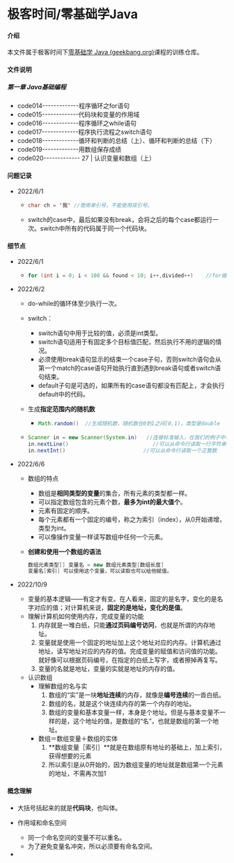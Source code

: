 # 极客时间/零基础学Java

#### 介绍
本文件属于极客时间下[零基础学 Java (geekbang.org)](https://time.geekbang.org/course/intro/100027801?tab=catalog)课程的训练仓库。

#### 文件说明

##### 第一章 Java基础编程

- code014-------------程序循环之for语句
- code015-------------代码块和变量的作用域
- code016-------------程序循环之while语句
- code017-------------程序执行流程之switch语句
- code018-------------循环和判断的总结（上）、循环和判断的总结（下）
- code019-------------用数组保存成绩
- code020------------- 27 | 认识变量和数组（上）

#### 问题记录

- 2022/6/1

  - ```java
    char ch = '我' //使用单引号，不能使用双引号。
    ```

  - switch的case中，最后如果没有break，会将之后的每个case都运行一次。switch中所有的代码属于同一个代码块。

#### 细节点

- 2022/6/1

  - ```java
    for (int i = 0; i < 100 && found < 10; i++,divided++)    //for循环的集合写法，但并不推荐
    ```

- 2022/6/2 
  
  - do-while的循环体至少执行一次。
  
  - switch：
    - switch语句中用于比较的值，必须是int类型。
    - switch语句适用于有固定多个目标值匹配，然后执行不用的逻辑的情况。
    - 必须使用break语句显示的结束一个case子句，否则switch语句会从第一个match的case语句开始执行直到遇到break语句或者switch语句结束。
    - default子句是可选的，如果所有的case语句都没有匹配上，才会执行default中的代码。
    
  - 生成**指定范围内的随机数**
  
    - ```java
      Math.random()  //生成随机数，随机数在0到1之间[0,1)，类型是double
      ```
  - ```java
    Scanner in = new Scanner(System.in)   //连接标准输入，在我们的例子中也就是命令行。in也是变量，只是不是基本类型
    in.nextLine()                           //可以从命令行读取一行字符串
    in.nextInt()                         //可以从命令行读取一个正整数
    ```

- 2022/6/6

  - 数组的特点

    - 数组是**相同类型的变量**的集合，所有元素的类型都一样。
    - 可以指定数组包含的元素个数，**最多为int的最大值个**。
    - 元素有固定的顺序。
    - 每个元素都有一个固定的编号，称之为索引（index），从0开始递增，类型为int。
    - 可以像操作变量一样读写数组中任何一个元素。

  - **创建和使用一个数组的语法**

    ```java
    数组元素类型[] 变量名 = new 数组元素类型[数组长度]
    变量名[索引] 可以使用这个变量，可以读取也可以给他赋值。
    ```

- 2022/10/9
  - 变量的基本逻辑——有定才有变。在人看来，固定的是名字，变化的是名字对应的值；对计算机来说，**固定的是地址，变化的是值**。
  - 理解计算机如何使用内存，完成变量的功能
    1. 内存就是一堆白纸，只能**通过页码编号访问**，也就是所谓的内存地址。
    2. 变量就是使用一个固定的地址加上这个地址对应的内存。计算机通过地址，读写地址对应的内存的值。完成变量的赋值和访问值的功能。就好像可以根据页码编号，在指定的白纸上写字，或者擦掉再复写。
    3. 变量的名就是地址，变量的实就是地址的内存的值。
  - 认识数组
    - 理解数组的名与实
      1. 数组的“实”是一块**地址连续**的内存，就像是**编号连续**的一沓白纸。
      2. 数组的名，就是这个块连续内存的第一个内存的地址。
      3. 数组的变量和基本变量一样，本身是个地址。但是与基本变量不一样的是，这个地址的值，是数组的“名”，也就是数组的第一个地址。
    - 数组＝数组变量＋数组的实体
      1. **数组变量［索引］**就是在数组原有地址的基础上，加上索引，获得想要的元素
      2. 所以索引是从0开始的，因为数组变量的地址就是数组第一个元素的地址，不需再次加1

#### 概念理解

- 大括号括起来的就是**代码块**，也叫体。
- 作用域和命名空间
  - 同一个命名空间的变量不可以重名。
  - 为了避免变量名冲突，所以必须要有命名空间。

- 